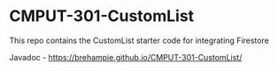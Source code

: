 # CMPUT-301-CustomList
This repo contains the CustomList starter code for integrating Firestore

Javadoc - https://brehampie.github.io/CMPUT-301-CustomList/
